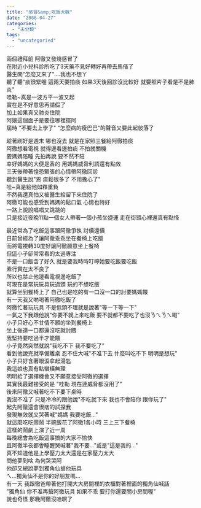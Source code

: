 ```yaml
---
title: "感冒&amp;吃飯大戰"
date: "2006-04-27"
categories: 
  - "未分類"
tags: 
  - "uncategoried"
---
```


兩個禮拜前 阿徹又發燒感冒了  
在附近小兒科診所吃了3天藥不見好轉好再帶去馬偕了  
醫生問"怎麼又來了"....我也不想ㄚ  
聽了聽"痰很緊喔 這兩天要拍痰 如果3天後回診沒比較好 就要照片子看是不是肺炎"  
哇勒~真是一波方平一波又起  
實在是不好意思再請假了  
加上如果真又肺炎住院  
阿娘這個面子是要往哪裡擺阿  
屆時 "不要去上學了" "怎麼病的瘦巴巴"的聲音又要此起彼落了

趁著剛好是週末 哪也沒去 就是在家照三餐給阿徹拍痰  
阿徹想看電視 就得邊看邊拍痰 不拍就關機  
要媽媽陪睡 先拍再說 要不然不陪  
幸好媽媽的大便是香的 用媽媽威脅利誘還有點效  
三天後帶著惶恐緊張的心情帶阿徹回診  
聽到醫生說"恩 痰鬆很多了 不用擔心了"  
哇~真是給他如釋重負  
不然我還真怕又被醫生給留下來住院了  
阿徹可能也感受到媽媽的鬆口氣 心情也特好  
一路上說說唱唱又跳跳的  
只是接近夜晚11點一個女人帶著一個小孩坐捷運 走在街頭心裡還真有點怪

最近常為了吃飯這事跟阿徹爭執 討價還價  
日前曾經為了讓阿徹乖乖坐在餐椅上吃飯  
而將電視轉30度好讓阿徹願意坐上餐椅  
但這小子卻常常看的太過專注  
不是一口飯含了好久 就是要我時時叮嚀她要吃飯要吃飯  
素行實在太不良了  
所以也禁止他邊看電視邊吃飯了  
可現在是常玩玩具玩過頭 玩的不想吃飯  
就算坐到餐椅上了 自己也是吃的有一口沒一口的討要媽媽餵  
有一天我又喲喝著阿徹吃飯了  
阿徹忙著玩玩具 不是低頭不理就是說著"等一下等一下"  
一氣之下我跟他說"你要不就上來吃飯 要不就都不要吃了也沒ㄋㄟㄋㄟ喝"  
小子只好心不甘情不願的坐到餐椅上  
坐上後連一口都還沒吃就討餵  
我堅持要吃過半才能餵  
小子竟然突然就說"我吃不下 我不要吃了"  
看到他說完就準備離桌 忍不住大喊"不准下去 什麼叫吃不下 明明是想玩"  
小子只好含著眼淚拿起湯匙  
我這娘也真有點蠻橫無理  
明明給了選擇機會又不願意接受阿徹的選擇  
其實我最難接受的是 "哇勒 現在連威脅都沒用了"  
後來阿徹又喊著吃不下要下桌時  
我沒不准了 只是冷冷的跟他說"不吃就下來 我也不會陪你 跟你玩了"  
起先阿徹還會很痞的試探我  
發現無效就又哭著喊"媽媽 我要吃飯..."  
就這麼吃吃鬧鬧 半碗飯花了阿徹1各小時 三上三下餐椅  
這樣的鬧劇上演了近一周  
每晚總會為吃飯這事搞的大家不愉快  
且阿徹半夜都會睡醒哭喊著"我不要..."或是"這是我的..."  
真不知道他是上學壓力太大還是在家壓力太大  
問他夢到啥 為何哭哭阿  
他卻又總說夢到獨角仙搶他玩具  
ㄟ...獨角仙不是你的好朋友嗎...  
有一天 我跟徹爸帶著他打開大大房間裡的衣櫃對著裡面的獨角仙喊話  
"獨角仙 你不准再搶阿徹玩具 如果不乖 要打你還要關小房間喔"  
說也奇怪 那晚阿徹沒哈暝了
